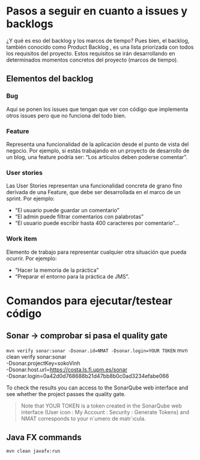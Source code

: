 # Pasos a seguir en cuanto a issues y backlogs

¿Y qué es eso del backlog y los marcos de tiempo? Pues bien, el backlog, también
conocido como Product Backlog , es una lista priorizada con todos los requisitos del
proyecto. Estos requisitos se irán desarrollando en determinados momentos concretos
del proyecto (marcos de tiempo).

## Elementos del backlog

### Bug

Aqui se ponen los issues que tengan que ver con código que implementa otros issues pero que no funciona del todo bien.

### Feature

Representa una funcionalidad de la aplicación desde el punto de vista del
negocio. Por ejemplo, si estás trabajando en un proyecto de desarrollo de un blog,
una feature podría ser: “Los artículos deben poderse comentar”.

### User stories

Las User Stories representan una funcionalidad concreta de grano fino
derivada de una Feature, que debe ser desarrollada en el marco de un sprint.
Por ejemplo:

- “El usuario puede guardar un comentario”
- “El admin puede filtrar comentarios con palabrotas”
- “El usuario puede escribir hasta 400 caracteres por comentario”…

### Work item

Elemento de trabajo para representar cualquier otra situación que pueda ocurrir.
Por ejemplo:

- “Hacer la memoria de la práctica”
- “Preparar el entorno para la práctica de JMS”.

# Comandos para ejecutar/testear código 
## Sonar -> comprobar si pasa el quality gate
`mvn verify sonar:sonar -Dsonar.id=NMAT -Dsonar.login=YOUR TOKEN`
mvn clean verify sonar:sonar \
  -Dsonar.projectKey=sokoVinh \
  -Dsonar.host.url=https://costa.ls.fi.upm.es/sonar \
  -Dsonar.login=0a42d0d768688b21d47bb8b0c0ad3234efabe066
 
To check the results you can access to the SonarQube web interface and see whether the project
passes the quality gate. 
> Note that YOUR TOKEN is a token created in the SonarQube web interface (User
icon : My Account : Security : Generate Tokens) and NMAT corresponds to your n´umero de matr´ıcula.


## Java FX commands
`mvn clean javafx:run`